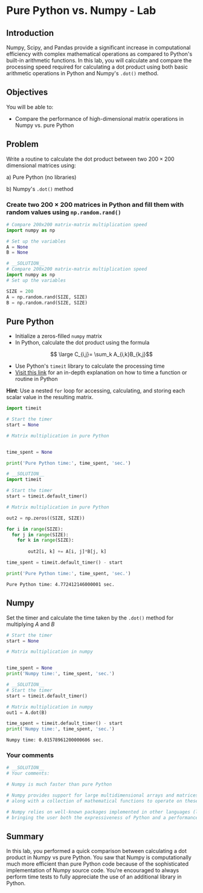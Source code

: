 
# Pure Python vs. Numpy - Lab

## Introduction 

Numpy, Scipy, and Pandas provide a significant increase in computational efficiency with complex mathematical operations as compared to Python's built-in arithmetic functions. In this lab, you will calculate and compare the processing speed required for calculating a dot product using both basic arithmetic operations in Python and Numpy's `.dot()` method. 

## Objectives
You will be able to:

- Compare the performance of high-dimensional matrix operations in Numpy vs. pure Python

## Problem 

Write a routine to calculate the dot product between two $200 \times 200$ dimensional matrices using:

a) Pure Python (no libraries)

b) Numpy's `.dot()` method 


### Create two $200 \times 200$ matrices in Python and fill them with random values using `np.random.rand()` 


```python
# Compare 200x200 matrix-matrix multiplication speed
import numpy as np

# Set up the variables
A = None
B = None
```


```python
# __SOLUTION__ 
# Compare 200x200 matrix-matrix multiplication speed
import numpy as np
# Set up the variables

SIZE = 200
A = np.random.rand(SIZE, SIZE)
B = np.random.rand(SIZE, SIZE)
```

## Pure Python

* Initialize a zeros-filled `numpy` matrix
* In Python, calculate the dot product using the formula 


$$ \large C_{i,j}= \sum_k A_{i,k}B_{k,j}$$


* Use Python's `timeit` library to calculate the processing time
* [Visit this link](https://www.pythoncentral.io/time-a-python-function/) for an in-depth explanation on how to time a function or routine in Python

**Hint**: Use a nested `for` loop for accessing, calculating, and storing each scalar value in the resulting matrix. 


```python
import timeit

# Start the timer
start = None

# Matrix multiplication in pure Python


time_spent = None

print('Pure Python time:', time_spent, 'sec.')
```


```python
# __SOLUTION__ 
import timeit

# Start the timer
start = timeit.default_timer()

# Matrix multiplication in pure Python

out2 = np.zeros((SIZE, SIZE))

for i in range(SIZE):
  for j in range(SIZE):
    for k in range(SIZE):
      
        out2[i, k] += A[i, j]*B[j, k]

time_spent = timeit.default_timer() - start

print('Pure Python time:', time_spent, 'sec.')
```

    Pure Python time: 4.772412146000001 sec.


## Numpy 
Set the timer and calculate the time taken by the `.dot()` method for multiplying $A$ and $B$ 



```python
# Start the timer
start = None

# Matrix multiplication in numpy


time_spent = None
print('Numpy time:', time_spent, 'sec.')
```


```python
# __SOLUTION__ 
# Start the timer
start = timeit.default_timer()

# Matrix multiplication in numpy
out1 = A.dot(B)

time_spent = timeit.default_timer() - start
print('Numpy time:', time_spent, 'sec.')
```

    Numpy time: 0.01578961200000606 sec.


### Your comments


```python
# __SOLUTION__
# Your comments:

# Numpy is much faster than pure Python 

# Numpy provides support for large multidimensional arrays and matrices 
# along with a collection of mathematical functions to operate on these elements. 

# Numpy relies on well-known packages implemented in other languages (like Fortran) to perform efficient computations, 
# bringing the user both the expressiveness of Python and a performance similar to MATLAB or Fortran.
```

## Summary

In this lab, you performed a quick comparison between calculating a dot product in Numpy vs pure Python. You saw that Numpy is computationally much more efficient than pure Python code because of the sophisticated implementation of Numpy source code. You're encouraged to always perform time tests to fully appreciate the use of an additional library in Python. 
